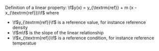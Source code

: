Definition of a linear property:
\f$y(x) = y_{\textrm{ref}} + m (x - x_{\textrm{ref}})\f$
where
 - \f$y_{\textrm{ref}}\f$ is a reference value, for instance reference density
 - \f$m\f$ is the slope of the linear relationship
 - \f$x_{\textrm{ref}}\f$ is a reference condition, for instance reference
   temperatue
